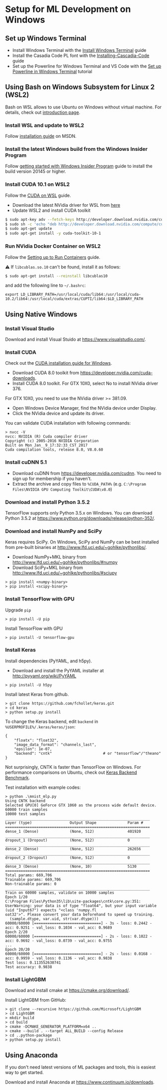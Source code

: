 # Setup for ML Development on Windows

## Set up Windows Terminal
* Install Windows Terminal with the [Install Windows Terminal](https://docs.microsoft.com/en-us/windows/terminal/get-started) guide
* Install the Casadia Code PL font with the [Installing-Cascadia-Code](https://github.com/microsoft/cascadia-code/wiki/Installing-Cascadia-Code) guide
* Set up the Powerline for Windows Terminal and VS Code with the [Set up Powerline in Windows Terminal](https://docs.microsoft.com/en-us/windows/terminal/tutorials/powerline-setup) tutorial

## Using Bash on Windows Subsystem for Linux 2 (WSL2)
Bash on WSL allows to use Ubuntu on Windows without virtual machine. For details, check out [introduction page](https://msdn.microsoft.com/en-us/commandline/wsl/about).

### Install WSL and update to WSL2
Follow [installation guide](https://msdn.microsoft.com/en-us/commandline/wsl/install_guide) on MSDN.

### Install the latest Windows build from the Windows Insider Program
Follow [getting started with Windows Insider Program](https://insider.windows.com/en-us/getting-started#install) guide to install the build version 20145 or higher.

### Install CUDA 10.1 on WSL2
Follow the [CUDA on WSL](https://docs.nvidia.com/cuda/wsl-user-guide/index.html#installing-wip) guide.

* Download the latest NVidia driver for WSL from [here](https://developer.nvidia.com/cuda/wsl)
* Update WSL2 and install CUDA toolkit
```bash
$ sudo apt-key adv --fetch-keys http://developer.download.nvidia.com/compute/cuda/repos/ubuntu1804/x86_64/7fa2af80.pub
$ sudo sh -c 'echo "deb http://developer.download.nvidia.com/compute/cuda/repos/ubuntu1804/x86_64 /" > /etc/apt/sources.list.d/cuda.list'
$ sudo apt-get update
$ sudo apt-get install -y cuda-toolkit-10-1
```

### Run NVidia Docker Container on WSL2
Follow the [Setting up to Run Containers](https://docs.nvidia.com/cuda/wsl-user-guide/index.html#setting-containers) guide.

:warning: If `libcublas.so.10` can't be found, install it as follows:
```bash
$ sudo apt-get install --reinstall libcublas10
```
and add the following line to `~/.bashrc`:
```
export LD_LIBRARY_PATH=/usr/local/cuda/lib64:/usr/local/cuda-10.2/lib64:/usr/local/cuda/extras/CUPTI/lib64:$LD_LIBRARY_PATH
```

## Using Native Windows

### Install Visual Studio
Download and install Visual Stuido at https://www.visualstudio.com/.

### Install CUDA
Check out the [CUDA installation guide for Windows](http://docs.nvidia.com/cuda/cuda-installation-guide-linux/#axzz4VZnqTJ2A).
* Download CUDA 8.0 toolkit from https://developer.nvidia.com/cuda-downloads.
* Install CUDA 8.0 toolkit. For GTX 10X0, select No to install NVidia driver 376.

For GTX 10X0, you need to use the NVidia driver >= 381.09.
* Open Windows Device Manager, find the NVidia device under Display.
* Click the NVidia device and update its driver.

You can validate CUDA installation with following commands:
```
> nvcc -V
nvcc: NVIDIA (R) Cuda compiler driver
Copyright (c) 2005-2016 NVIDIA Corporation
Built on Mon_Jan__9_17:32:33_CST_2017
Cuda compilation tools, release 8.0, V8.0.60
```

### Install cuDNN 5.1
* Download cuDNN from https://developer.nvidia.com/cudnn. You need to sign up for membership if you haven't.
* Extract the archive and copy files to `%CUDA_PATH%` (e.g. `C:\Program Files\NVIDIA GPU Computing Toolkit\CUDA\v8.0`)

### Download and install Python 3.5.2
TensorFlow supports only Python 3.5.x on Windows. You can download Python 3.5.2 at https://www.python.org/downloads/release/python-352/.

### Download and install NumPy and SciPy
Keras requires SciPy. On Windows, SciPy and NumPy can be best installed from pre-built binaries at http://www.lfd.uci.edu/~gohlke/pythonlibs/.
* Download NumPy+MKL binary from http://www.lfd.uci.edu/~gohlke/pythonlibs/#numpy
* Download SciPy+MKL binary from http://www.lfd.uci.edu/~gohlke/pythonlibs/#sciupy
```
> pip install <numpy-binary>
> pip install <scipy-binary>
```

### Install TensorFlow with GPU
Upgrade `pip`
```
> pip install -U pip
```

Install TensorFlow with GPU
```
> pip install -U tensorflow-gpu
```

### Install Keras
Install dependencies (PyYAML, and h5py).
* Download and install the PyYAML installer at http://pyyaml.org/wiki/PyYAML
```
> pip install -U h5py
```

Install latest Keras from github.
```
> git clone https://github.com/fchollet/keras.git
> cd keras
> python setup.py install
```

To change the Keras backend, edit `backend` in `%USERPROFILE%/.keras/keras/json`:
```
{
    "floatx": "float32",
    "image_data_format": "channels_last",
    "epsilon": 1e-07,
    "backend": "cntk"						# or "tensorflow"/"theano"
}
```
Not surprisingly, CNTK is faster than TensorFlow on Windows. For performance comparisons on Ubuntu, check out [Keras Backend Benchmark](https://github.com/szilard/benchm-dl/blob/master/keras_backend.md).

Test installation with example codes:
```
> python .\mnist_mlp.py
Using CNTK backend
Selected GPU[0] GeForce GTX 1060 as the process wide default device.
60000 train samples
10000 test samples
_________________________________________________________________
Layer (type)                 Output Shape              Param #
=================================================================
dense_1 (Dense)              (None, 512)               401920
_________________________________________________________________
dropout_1 (Dropout)          (None, 512)               0
_________________________________________________________________
dense_2 (Dense)              (None, 512)               262656
_________________________________________________________________
dropout_2 (Dropout)          (None, 512)               0
_________________________________________________________________
dense_3 (Dense)              (None, 10)                5130
=================================================================
Total params: 669,706
Trainable params: 669,706
Non-trainable params: 0
_________________________________________________________________
Train on 60000 samples, validate on 10000 samples
Epoch 1/20
C:\Program Files\Python35\lib\site-packages\cntk\core.py:351: UserWarning: your data is of type "float64", but your input variable (uid "Input67") expects "<class 'numpy.fl
oat32'>". Please convert your data beforehand to speed up training.
  (sample.dtype, var.uid, str(var.dtype)))
60000/60000 [==============================] - 3s - loss: 0.2442 - acc: 0.9251 - val_loss: 0.1034 - val_acc: 0.9689
Epoch 2/20
60000/60000 [==============================] - 2s - loss: 0.1022 - acc: 0.9692 - val_loss: 0.0739 - val_acc: 0.9755
...
Epoch 20/20
60000/60000 [==============================] - 2s - loss: 0.0168 - acc: 0.9959 - val_loss: 0.1136 - val_acc: 0.9838
Test loss: 0.113552630741
Test accuracy: 0.9838
```

### Install LightGBM
Download and install cmake at https://cmake.org/download/.

Install LightGBM from GitHub:
```
> git clone --recursive https://github.com/Microsoft/LightGBM
> cd LightGBM
> mkdir build
> cd build
> cmake -DCMAKE_GENERATOR_PLATFORM=x64 ..
> cmake --build . --target ALL_BUILD --config Release
> cd ..python-package
> python setup.py install
```


## Using Anaconda
If you don't need latest versions of ML packages and tools, this is easiest way to get started.

Download and install Anaconda at https://www.continuum.io/downloads.

